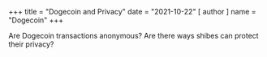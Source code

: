 +++
title = "Dogecoin and Privacy"
date = "2021-10-22"
[ author ]
  name = "Dogecoin"
+++

Are Dogecoin transactions anonymous? Are there ways shibes can protect their privacy?